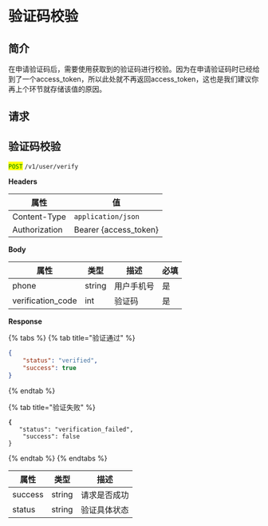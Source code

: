 # 验证码校验

## 简介

在申请验证码后，需要使用获取到的验证码进行校验。因为在申请验证码时已经给到了一个access\_token，所以此处就不再返回access\_token，这也是我们建议你再上个环节就存储该值的原因。

## &#x20;请求

## 验证码校验

<mark style="color:green;">`POST`</mark> `/v1/user/verify`

**Headers**

| 属性            | 值                      |
| ------------- | ---------------------- |
| Content-Type  | `application/json`     |
| Authorization | Bearer {access\_token} |

**Body**

| 属性                 | 类型     | 描述    | 必填 |
| ------------------ | ------ | ----- | -- |
| phone              | string | 用户手机号 | 是  |
| verification\_code | int    | 验证码   | 是  |

**Response**

{% tabs %}
{% tab title="验证通过" %}
```json
{
	"status": "verified",
	"success": true
}
```
{% endtab %}

{% tab title="验证失败" %}
<pre class="language-json"><code class="lang-json"><strong>{
</strong>	"status": "verification_failed",
	"success": false
}
</code></pre>
{% endtab %}
{% endtabs %}

| 属性      | 类型     | 描述     |
| ------- | ------ | ------ |
| success | string | 请求是否成功 |
| status  | string | 验证具体状态 |
